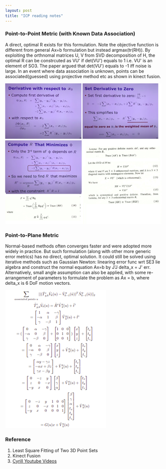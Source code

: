 ```yaml
---
layout: post
title: "ICP reading notes"
---
```


### Point-to-Point Metric (with Known Data Association)
A direct, optimal R exists for this formulation. Note the objective function is different from general Ax=b formulation but instead argmax(tr(RH)). By exploiting the orthnomal matrices U, V from SVD decomposition of H, the optimal R can be constrcuted as VU' if det(VU') equals to 1 i.e. VU' is an element of SO3. The paper argued that det(VU') equals to -1 iff noise is large. In an event where data association is unknown, points can be associated(guessed) using projective method etc as shown in kinect fusion. 

<img src="/assets/img/posts/ICP01.png" alt="conversion" class="responsive"/>


### Point-to-Plane Metric
Normal-based methods often converges faster and were adopted more widely in practice. But such formulation (along with other more generic error metrics) has no direct, optimal solution. It could still be solved using iterative methods such as Gaussian Newton: linearing error func wrt SE3 lie algebra and construct the normal equation Ax=b by J'J delta\_x = J' err. Alternatively, small angle assumption can also be applied, with some re-arrangement of parameters to formulate the problem as Ax = b, where delta\_x is 6 DoF motion vectors. 

<img src="/assets/img/posts/ICP02.png" alt="conversion" class="responsive"/>


### Reference
1. Least Square Fitting of Two 3D Point Sets
2. Kinect Fusion
3. [Cyrill Youtube Videos](https://www.youtube.com/watch?v=dhzLQfDBx2Q&t=2s&ab_channel=CyrillStachniss)




